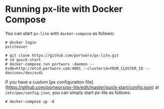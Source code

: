 # Running px-lite with Docker Compose

You can start `px-lite` with `docker-compose` as follows:

```
# docker login
pxliteuser

# git clone https://github.com/portworx/px-lite.git
# cd quick-start
# docker-compose run portworx -daemon --kvdb=http://etcd.portworx.com:4001 --clusterid=YOUR_CLUSTER_ID --devices=/dev/xvdi
```

If you have a custom [px configuration file] (https://github.com/portworx/px-lite/edit/master/quick-start/config.json) at `/etc/pwx/config.json`, you can simply start px-lite as follows:

```
# docker-compose up -d 
```
